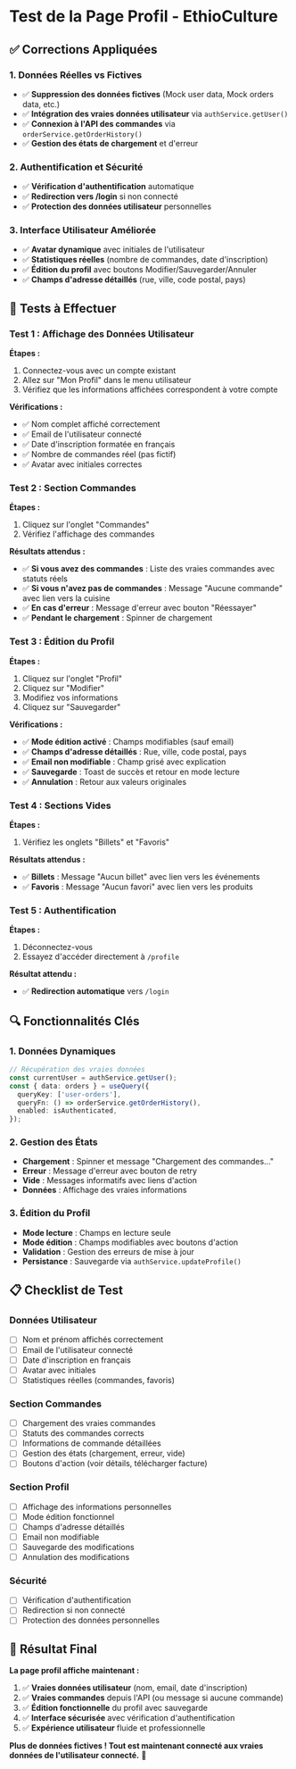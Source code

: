 # Test de la Page Profil - EthioCulture

## ✅ **Corrections Appliquées**

### **1. Données Réelles vs Fictives**
- ✅ **Suppression des données fictives** (Mock user data, Mock orders data, etc.)
- ✅ **Intégration des vraies données utilisateur** via `authService.getUser()`
- ✅ **Connexion à l'API des commandes** via `orderService.getOrderHistory()`
- ✅ **Gestion des états de chargement** et d'erreur

### **2. Authentification et Sécurité**
- ✅ **Vérification d'authentification** automatique
- ✅ **Redirection vers /login** si non connecté
- ✅ **Protection des données utilisateur** personnelles

### **3. Interface Utilisateur Améliorée**
- ✅ **Avatar dynamique** avec initiales de l'utilisateur
- ✅ **Statistiques réelles** (nombre de commandes, date d'inscription)
- ✅ **Édition du profil** avec boutons Modifier/Sauvegarder/Annuler
- ✅ **Champs d'adresse détaillés** (rue, ville, code postal, pays)

## 🧪 **Tests à Effectuer**

### **Test 1 : Affichage des Données Utilisateur**

**Étapes :**
1. Connectez-vous avec un compte existant
2. Allez sur "Mon Profil" dans le menu utilisateur
3. Vérifiez que les informations affichées correspondent à votre compte

**Vérifications :**
- ✅ Nom complet affiché correctement
- ✅ Email de l'utilisateur connecté
- ✅ Date d'inscription formatée en français
- ✅ Nombre de commandes réel (pas fictif)
- ✅ Avatar avec initiales correctes

### **Test 2 : Section Commandes**

**Étapes :**
1. Cliquez sur l'onglet "Commandes"
2. Vérifiez l'affichage des commandes

**Résultats attendus :**
- ✅ **Si vous avez des commandes** : Liste des vraies commandes avec statuts réels
- ✅ **Si vous n'avez pas de commandes** : Message "Aucune commande" avec lien vers la cuisine
- ✅ **En cas d'erreur** : Message d'erreur avec bouton "Réessayer"
- ✅ **Pendant le chargement** : Spinner de chargement

### **Test 3 : Édition du Profil**

**Étapes :**
1. Cliquez sur l'onglet "Profil"
2. Cliquez sur "Modifier"
3. Modifiez vos informations
4. Cliquez sur "Sauvegarder"

**Vérifications :**
- ✅ **Mode édition activé** : Champs modifiables (sauf email)
- ✅ **Champs d'adresse détaillés** : Rue, ville, code postal, pays
- ✅ **Email non modifiable** : Champ grisé avec explication
- ✅ **Sauvegarde** : Toast de succès et retour en mode lecture
- ✅ **Annulation** : Retour aux valeurs originales

### **Test 4 : Sections Vides**

**Étapes :**
1. Vérifiez les onglets "Billets" et "Favoris"

**Résultats attendus :**
- ✅ **Billets** : Message "Aucun billet" avec lien vers les événements
- ✅ **Favoris** : Message "Aucun favori" avec lien vers les produits

### **Test 5 : Authentification**

**Étapes :**
1. Déconnectez-vous
2. Essayez d'accéder directement à `/profile`

**Résultat attendu :**
- ✅ **Redirection automatique** vers `/login`

## 🔍 **Fonctionnalités Clés**

### **1. Données Dynamiques**
```typescript
// Récupération des vraies données
const currentUser = authService.getUser();
const { data: orders } = useQuery({
  queryKey: ['user-orders'],
  queryFn: () => orderService.getOrderHistory(),
  enabled: isAuthenticated,
});
```

### **2. Gestion des États**
- **Chargement** : Spinner et message "Chargement des commandes..."
- **Erreur** : Message d'erreur avec bouton de retry
- **Vide** : Messages informatifs avec liens d'action
- **Données** : Affichage des vraies informations

### **3. Édition du Profil**
- **Mode lecture** : Champs en lecture seule
- **Mode édition** : Champs modifiables avec boutons d'action
- **Validation** : Gestion des erreurs de mise à jour
- **Persistance** : Sauvegarde via `authService.updateProfile()`

## 📋 **Checklist de Test**

### **Données Utilisateur**
- [ ] Nom et prénom affichés correctement
- [ ] Email de l'utilisateur connecté
- [ ] Date d'inscription en français
- [ ] Avatar avec initiales
- [ ] Statistiques réelles (commandes, favoris)

### **Section Commandes**
- [ ] Chargement des vraies commandes
- [ ] Statuts des commandes corrects
- [ ] Informations de commande détaillées
- [ ] Gestion des états (chargement, erreur, vide)
- [ ] Boutons d'action (voir détails, télécharger facture)

### **Section Profil**
- [ ] Affichage des informations personnelles
- [ ] Mode édition fonctionnel
- [ ] Champs d'adresse détaillés
- [ ] Email non modifiable
- [ ] Sauvegarde des modifications
- [ ] Annulation des modifications

### **Sécurité**
- [ ] Vérification d'authentification
- [ ] Redirection si non connecté
- [ ] Protection des données personnelles

## 🎯 **Résultat Final**

**La page profil affiche maintenant :**
1. ✅ **Vraies données utilisateur** (nom, email, date d'inscription)
2. ✅ **Vraies commandes** depuis l'API (ou message si aucune commande)
3. ✅ **Édition fonctionnelle** du profil avec sauvegarde
4. ✅ **Interface sécurisée** avec vérification d'authentification
5. ✅ **Expérience utilisateur** fluide et professionnelle

**Plus de données fictives ! Tout est maintenant connecté aux vraies données de l'utilisateur connecté.** 🎉























